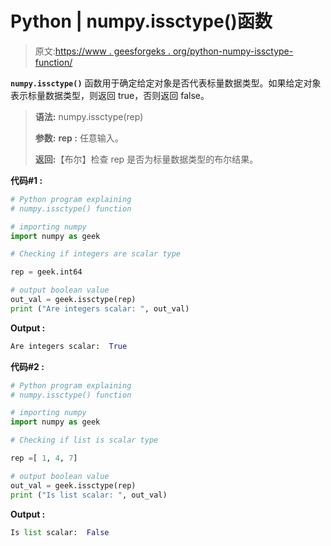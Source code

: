 # Python | numpy.issctype()函数

> 原文:[https://www . geesforgeks . org/python-numpy-issctype-function/](https://www.geeksforgeeks.org/python-numpy-issctype-function/)

**`numpy.issctype()`** 函数用于确定给定对象是否代表标量数据类型。如果给定对象表示标量数据类型，则返回 true，否则返回 false。

> **语法:** numpy.issctype(rep)
> 
> **参数:**
> **rep :** 任意输入。
> 
> **返回:**【布尔】检查 rep 是否为标量数据类型的布尔结果。

**代码#1 :**

```py
# Python program explaining
# numpy.issctype() function

# importing numpy
import numpy as geek

# Checking if integers are scalar type

rep = geek.int64

# output boolean value
out_val = geek.issctype(rep)
print ("Are integers scalar: ", out_val) 
```

**Output :**

```py
Are integers scalar:  True

```

**代码#2 :**

```py
# Python program explaining
# numpy.issctype() function

# importing numpy
import numpy as geek

# Checking if list is scalar type

rep =[ 1, 4, 7]

# output boolean value
out_val = geek.issctype(rep)
print ("Is list scalar: ", out_val) 
```

**Output :**

```py
Is list scalar:  False

```